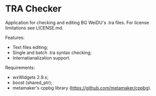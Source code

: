 TRA Checker
==========

Application for checking and editing BG WeiDU's .tra files.
For license limitations see LICENSE.md.

Features:
 - Text files editing;
 - Single and batch .tra syntax checking;
 - Internatianalization support.

Requirements:
 - wxWidgets 2.9.x;
 - boost (shared_ptr);
 - metamaker's cppbg library (https://github.com/metamaker/cppbg).